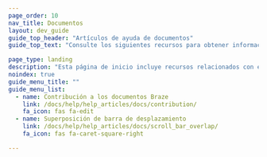 ```yaml
---
page_order: 10
nav_title: Documentos
layout: dev_guide
guide_top_header: "Artículos de ayuda de documentos"
guide_top_text: "Consulte los siguientes recursos para obtener información adicional relacionada con el sitio de documentación de Braze."

page_type: landing
description: "Esta página de inicio incluye recursos relacionados con el sitio de documentación de Braze, como cómo contribuir a los documentos de código abierto de Braze."
noindex: true
guide_menu_title: ""
guide_menu_list:
  - name: Contribución a los documentos Braze
    link: /docs/help/help_articles/docs/contribution/
    fa_icon: fas fa-edit
  - name: Superposición de barra de desplazamiento
    link: /docs/help/help_articles/docs/scroll_bar_overlap/
    fa_icon: fas fa-caret-square-right

---
```

